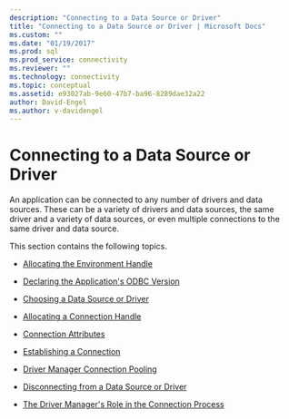 ```yaml
---
description: "Connecting to a Data Source or Driver"
title: "Connecting to a Data Source or Driver | Microsoft Docs"
ms.custom: ""
ms.date: "01/19/2017"
ms.prod: sql
ms.prod_service: connectivity
ms.reviewer: ""
ms.technology: connectivity
ms.topic: conceptual
ms.assetid: e93027ab-9e60-47b7-ba96-8289dae32a22
author: David-Engel
ms.author: v-davidengel
---
```

# Connecting to a Data Source or Driver
An application can be connected to any number of drivers and data sources. These can be a variety of drivers and data sources, the same driver and a variety of data sources, or even multiple connections to the same driver and data source.  
  
 This section contains the following topics.  
  
-   [Allocating the Environment Handle](../../../odbc/reference/develop-app/allocating-the-environment-handle.md)  
  
-   [Declaring the Application's ODBC Version](../../../odbc/reference/develop-app/declaring-the-application-s-odbc-version.md)  
  
-   [Choosing a Data Source or Driver](../../../odbc/reference/develop-app/choosing-a-data-source-or-driver.md)  
  
-   [Allocating a Connection Handle](../../../odbc/reference/develop-app/allocating-a-connection-handle-odbc.md)  
  
-   [Connection Attributes](../../../odbc/reference/develop-app/connection-attributes.md)  
  
-   [Establishing a Connection](../../../odbc/reference/develop-app/establishing-a-connection.md)  
  
-   [Driver Manager Connection Pooling](../../../odbc/reference/develop-app/driver-manager-connection-pooling.md)  
  
-   [Disconnecting from a Data Source or Driver](../../../odbc/reference/develop-app/disconnecting-from-a-data-source-or-driver.md)  
  
-   [The Driver Manager's Role in the Connection Process](../../../odbc/reference/develop-app/driver-manager-s-role-in-the-connection-process.md)
